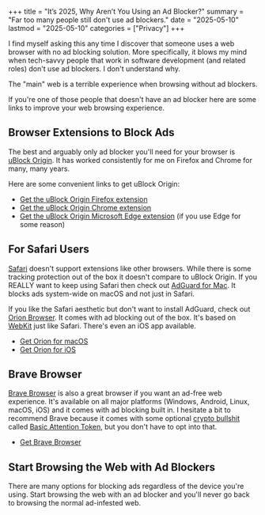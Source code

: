 +++
title = "It’s 2025, Why Aren’t You Using an Ad Blocker?"
summary = "Far too many people still don't use ad blockers."
date = "2025-05-10"
lastmod = "2025-05-10"
categories = ["Privacy"]
+++

I find myself asking this any time I discover that someone uses a web browser with no ad blocking solution. More specifically, it blows my mind when tech-savvy people that work in software development (and related roles) don't use ad blockers. I don't understand why.

The "main" web is a terrible experience when browsing without ad blockers.

If you're one of those people that doesn't have an ad blocker here are some links to improve your web browsing experience.

## Browser Extensions to Block Ads

The best and arguably only ad blocker you'll need for your browser is [uBlock Origin](https://github.com/gorhill/uBlock). It has worked consistently for me on Firefox and Chrome for many, many years.

Here are some convenient links to get uBlock Origin:
- [Get the uBlock Origin Firefox extension](https://addons.mozilla.org/firefox/addon/ublock-origin/)
- [Get the uBlock Origin Chrome extension](https://chromewebstore.google.com/detail/ublock-origin/cjpalhdlnbpafiamejdnhcphjbkeiagm)
- [Get the uBlock Origin Microsoft Edge extension](https://microsoftedge.microsoft.com/addons/detail/ublock-origin/odfafepnkmbhccpbejgmiehpchacaeak) (if you use Edge for some reason)

## For Safari Users

[Safari](https://www.apple.com/safari/) doesn't support extensions like other browsers. While there is some tracking protection out of the box it doesn't compare to uBlock Origin. If you REALLY want to keep using Safari then check out [AdGuard for Mac](https://adguard.com/adguard-mac/overview.html). It blocks ads system-wide on macOS and not just in Safari.

If you like the Safari aesthetic but don't want to install AdGuard, check out [Orion Browser](https://kagi.com/orion/). It comes with ad blocking out of the box. It's based on [WebKit](https://webkit.org/) just like Safari. There's even an iOS app available.
- [Get Orion for macOS](https://kagi.com/orion/#download_sec)
- [Get Orion for iOS](https://apps.apple.com/us/app/orion-browser-by-kagi/id1484498200)

## Brave Browser

[Brave Browser](https://brave.com/) is also a great browser if you want an ad-free web experience. It's available on all major platforms (Windows, Android, Linux, macOS, iOS) and it comes with ad blocking built in. I hesitate a bit to recommend Brave because it comes with some optional [crypto bullshit](https://brave.com/brave-rewards/) called [Basic Attention Token](https://basicattentiontoken.org/), but you don't have to opt into that.
- [Get Brave Browser](https://brave.com/download/)

## Start Browsing the Web with Ad Blockers

There are many options for blocking ads regardless of the device you're using. Start browsing the web with an ad blocker and you'll never go back to browsing the normal ad-infested web.
